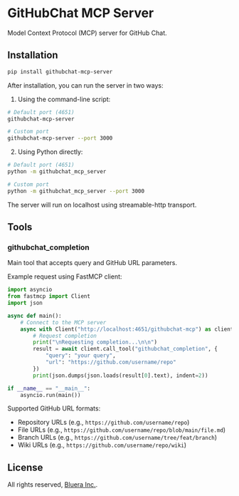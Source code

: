 # GitHubChat MCP Server

Model Context Protocol (MCP) server for GitHub Chat.

## Installation

```bash
pip install githubchat-mcp-server
```

After installation, you can run the server in two ways:

1. Using the command-line script:
```bash
# Default port (4651)
githubchat-mcp-server

# Custom port
githubchat-mcp-server --port 3000
```

2. Using Python directly:
```bash
# Default port (4651)
python -m githubchat_mcp_server

# Custom port
python -m githubchat_mcp_server --port 3000
```

The server will run on localhost using streamable-http transport.

## Tools

### githubchat_completion

Main tool that accepts query and GitHub URL parameters.

Example request using FastMCP client:
```python
import asyncio
from fastmcp import Client
import json

async def main():
    # Connect to the MCP server
    async with Client("http://localhost:4651/githubchat-mcp") as client:
        # Request completion
        print("\nRequesting completion...\n\n")
        result = await client.call_tool("githubchat_completion", {
            "query": "your query",
            "url": "https://github.com/username/repo"
        })
        print(json.dumps(json.loads(result[0].text), indent=2))

if __name__ == "__main__":
    asyncio.run(main())
```

Supported GitHub URL formats:
- Repository URLs (e.g., `https://github.com/username/repo`)
- File URLs (e.g., `https://github.com/username/repo/blob/main/file.md`)
- Branch URLs (e.g., `https://github.com/username/tree/feat/branch`)
- Wiki URLs (e.g., `https://github.com/username/repo/wiki`)

## License

All rights reserved, [Bluera Inc.](https://bluera.ai).
